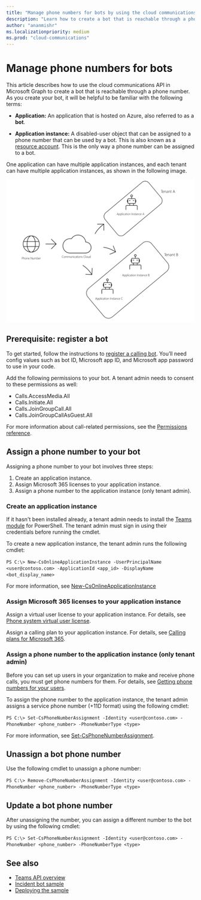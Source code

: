 ```yaml
---
title: "Manage phone numbers for bots by using the cloud communications API"
description: "Learn how to create a bot that is reachable through a phone number, and assign, unassign, or update a bot phone number by using the Microsoft Graph cloud communications API."
author: "ananmishr"
ms.localizationpriority: medium
ms.prod: "cloud-communications"
---
```


# Manage phone numbers for bots

This article describes how to use the cloud communications API in Microsoft Graph to create a bot that is reachable through a phone number. As you create your bot, it will be helpful to be familiar with the following terms:

- **Application:** An application that is hosted on Azure, also referred to as a **bot**.

- **Application instance:** A disabled-user object that can be assigned to a phone number that can be used by a bot. This is also known as a [resource account](/microsoftteams/manage-resource-accounts). This is the only way a phone number can be assigned to a bot.

One application can have multiple application instances, and each tenant can have multiple application instances, as shown in the following image.

![Image showing a phone number with tenants with one or more application instances](images/communications-app-tenant.PNG)

## Prerequisite: register a bot

To get started, follow the instructions to [register a calling bot](https://microsoftgraph.github.io/microsoft-graph-comms-samples/docs/articles/calls/register-calling-bot.html). You’ll need config values such as bot ID, Microsoft app ID, and Microsoft app password to use in your code.

Add the following permissions to your bot. A tenant admin needs to consent to these permissions as well:

- Calls.AccessMedia.All
- Calls.Initiate.All
- Calls.JoinGroupCall.All
- Calls.JoinGroupCallAsGuest.All

For more information about call-related permissions, see the [Permissions reference](permissions-reference.md#calls-permissions).

## Assign a phone number to your bot

Assigning a phone number to your bot involves three steps:

1. Create an application instance.
2. Assign Microsoft 365 licenses to your application instance.
3. Assign a phone number to the application instance (only tenant admin).

### Create an application instance

If it hasn't been installed already, a tenant admin needs to install the [Teams module](/microsoftteams/teams-powershell-install) for PowerShell. The tenant admin must sign in using their credentials before running the cmdlet.

To create a new application instance, the tenant admin runs the following cmdlet:

`PS C:\> New-CsOnlineApplicationInstance -UserPrincipalName <user@contoso.com> -ApplicationId <app_id> -DisplayName <bot_display_name>`

For more information, see [New-CsOnlineApplicationInstance](/powershell/module/skype/new-csonlineapplicationinstance?view=skype-ps&preserve-view=true)
### Assign Microsoft 365 licenses to your application instance

Assign a virtual user license to your application instance. For details, see [Phone system virtual user license](/microsoftteams/teams-add-on-licensing/virtual-user).

Assign a calling plan to your application instance. For details, see [Calling plans for Microsoft 365](/microsoftteams/calling-plans-for-office-365).

### Assign a phone number to the application instance (only tenant admin)

Before you can set up users in your organization to make and receive phone calls, you must get phone numbers for them. For details, see [Getting phone numbers for your users](/microsoftteams/getting-phone-numbers-for-your-users#get-new-phone-numbers-for-your-users).

To assign the phone number to the application instance, the tenant admin assigns a service phone number (+11D format) using the following cmdlet:

   `PS C:\> Set-CsPhoneNumberAssignment -Identity <user@contoso.com> -PhoneNumber <phone_number> -PhoneNumberType <type>`

For more information, see [Set-CsPhoneNumberAssignment](/powershell/module/teams/set-csphonenumberassignment).

## Unassign a bot phone number

Use the following cmdlet to unassign a phone number:

   `PS C:\> Remove-CsPhoneNumberAssignment -Identity <user@contoso.com> -PhoneNumber <phone_number> -PhoneNumberType <type>`


## Update a bot phone number

After unassigning the number, you can assign a different number to the bot by using the following cmdlet:

   `PS C:\> Set-CsPhoneNumberAssignment -Identity <user@contoso.com> -PhoneNumber <phone_number> -PhoneNumberType <type>`

## See also

- [Teams API overview](teams-concept-overview.md)
- [Incident bot sample](https://github.com/microsoftgraph/microsoft-graph-comms-samples/tree/master/Samples/V1.0Samples/RemoteMediaSamples/IncidentBot)
- [Deploying the sample](https://github.com/microsoftgraph/microsoft-graph-comms-samples/blob/master/Samples/V1.0Samples/RemoteMediaSamples/README.md#deploying-the-sample)
